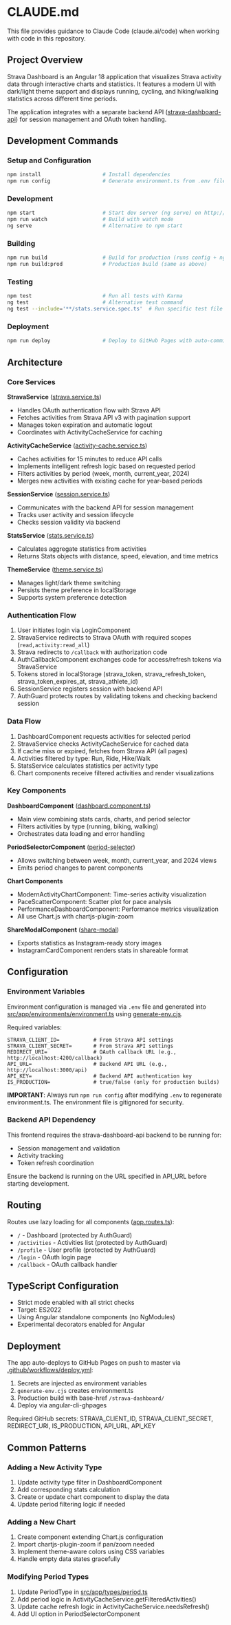 # CLAUDE.md

This file provides guidance to Claude Code (claude.ai/code) when working with code in this repository.

## Project Overview

Strava Dashboard is an Angular 18 application that visualizes Strava activity data through interactive charts and statistics. It features a modern UI with dark/light theme support and displays running, cycling, and hiking/walking statistics across different time periods.

The application integrates with a separate backend API ([strava-dashboard-api](https://github.com/AlexBsrd/strava-dashboard-api)) for session management and OAuth token handling.

## Development Commands

### Setup and Configuration
```bash
npm install                    # Install dependencies
npm run config                 # Generate environment.ts from .env file (required before first run)
```

### Development
```bash
npm start                      # Start dev server (ng serve) on http://localhost:4200
npm run watch                  # Build with watch mode
ng serve                       # Alternative to npm start
```

### Building
```bash
npm run build                  # Build for production (runs config + ng build)
npm run build:prod             # Production build (same as above)
```

### Testing
```bash
npm test                       # Run all tests with Karma
ng test                        # Alternative test command
ng test --include='**/stats.service.spec.ts'  # Run specific test file
```

### Deployment
```bash
npm run deploy                 # Deploy to GitHub Pages with auto-commit message
```

## Architecture

### Core Services

**StravaService** ([strava.service.ts](src/app/services/strava.service.ts))
- Handles OAuth authentication flow with Strava API
- Fetches activities from Strava API v3 with pagination support
- Manages token expiration and automatic logout
- Coordinates with ActivityCacheService for caching

**ActivityCacheService** ([activity-cache.service.ts](src/app/services/activity-cache.service.ts))
- Caches activities for 15 minutes to reduce API calls
- Implements intelligent refresh logic based on requested period
- Filters activities by period (week, month, current_year, 2024)
- Merges new activities with existing cache for year-based periods

**SessionService** ([session.service.ts](src/app/services/session.service.ts))
- Communicates with the backend API for session management
- Tracks user activity and session lifecycle
- Checks session validity via backend

**StatsService** ([stats.service.ts](src/app/services/stats.service.ts))
- Calculates aggregate statistics from activities
- Returns Stats objects with distance, speed, elevation, and time metrics

**ThemeService** ([theme.service.ts](src/app/services/theme.service.ts))
- Manages light/dark theme switching
- Persists theme preference in localStorage
- Supports system preference detection

### Authentication Flow

1. User initiates login via LoginComponent
2. StravaService redirects to Strava OAuth with required scopes (`read,activity:read_all`)
3. Strava redirects to `/callback` with authorization code
4. AuthCallbackComponent exchanges code for access/refresh tokens via StravaService
5. Tokens stored in localStorage (strava_token, strava_refresh_token, strava_token_expires_at, strava_athlete_id)
6. SessionService registers session with backend API
7. AuthGuard protects routes by validating tokens and checking backend session

### Data Flow

1. DashboardComponent requests activities for selected period
2. StravaService checks ActivityCacheService for cached data
3. If cache miss or expired, fetches from Strava API (all pages)
4. Activities filtered by type: Run, Ride, Hike/Walk
5. StatsService calculates statistics per activity type
6. Chart components receive filtered activities and render visualizations

### Key Components

**DashboardComponent** ([dashboard.component.ts](src/app/components/dashboard/dashboard.component.ts))
- Main view combining stats cards, charts, and period selector
- Filters activities by type (running, biking, walking)
- Orchestrates data loading and error handling

**PeriodSelectorComponent** ([period-selector](src/app/components/period-selector))
- Allows switching between week, month, current_year, and 2024 views
- Emits period changes to parent components

**Chart Components**
- ModernActivityChartComponent: Time-series activity visualization
- PaceScatterComponent: Scatter plot for pace analysis
- PerformanceDashboardComponent: Performance metrics visualization
- All use Chart.js with chartjs-plugin-zoom

**ShareModalComponent** ([share-modal](src/app/components/share-modal))
- Exports statistics as Instagram-ready story images
- InstagramCardComponent renders stats in shareable format

## Configuration

### Environment Variables

Environment configuration is managed via `.env` file and generated into [src/app/environments/environment.ts](src/app/environments/environment.ts) using [generate-env.cjs](generate-env.cjs).

Required variables:
```
STRAVA_CLIENT_ID=           # From Strava API settings
STRAVA_CLIENT_SECRET=       # From Strava API settings
REDIRECT_URI=               # OAuth callback URL (e.g., http://localhost:4200/callback)
API_URL=                    # Backend API URL (e.g., http://localhost:3000/api)
API_KEY=                    # Backend API authentication key
IS_PRODUCTION=              # true/false (only for production builds)
```

**IMPORTANT**: Always run `npm run config` after modifying `.env` to regenerate environment.ts. The environment file is gitignored for security.

### Backend API Dependency

This frontend requires the strava-dashboard-api backend to be running for:
- Session management and validation
- Activity tracking
- Token refresh coordination

Ensure the backend is running on the URL specified in API_URL before starting development.

## Routing

Routes use lazy loading for all components ([app.routes.ts](src/app/app.routes.ts)):
- `/` - Dashboard (protected by AuthGuard)
- `/activities` - Activities list (protected by AuthGuard)
- `/profile` - User profile (protected by AuthGuard)
- `/login` - OAuth login page
- `/callback` - OAuth callback handler

## TypeScript Configuration

- Strict mode enabled with all strict checks
- Target: ES2022
- Using Angular standalone components (no NgModules)
- Experimental decorators enabled for Angular

## Deployment

The app auto-deploys to GitHub Pages on push to master via [.github/workflows/deploy.yml](.github/workflows/deploy.yml):
1. Secrets are injected as environment variables
2. `generate-env.cjs` creates environment.ts
3. Production build with base-href `/strava-dashboard/`
4. Deploy via angular-cli-ghpages

Required GitHub secrets: STRAVA_CLIENT_ID, STRAVA_CLIENT_SECRET, REDIRECT_URI, IS_PRODUCTION, API_URL, API_KEY

## Common Patterns

### Adding a New Activity Type
1. Update activity type filter in DashboardComponent
2. Add corresponding stats calculation
3. Create or update chart component to display the data
4. Update period filtering logic if needed

### Adding a New Chart
1. Create component extending Chart.js configuration
2. Import chartjs-plugin-zoom if pan/zoom needed
3. Implement theme-aware colors using CSS variables
4. Handle empty data states gracefully

### Modifying Period Types
1. Update PeriodType in [src/app/types/period.ts](src/app/types/period.ts)
2. Add period logic in ActivityCacheService.getFilteredActivities()
3. Update cache refresh logic in ActivityCacheService.needsRefresh()
4. Add UI option in PeriodSelectorComponent

